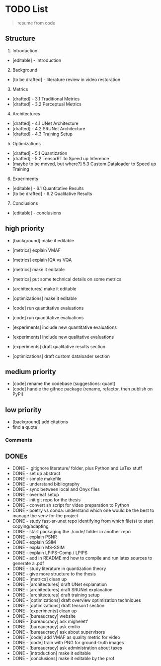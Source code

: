# TODO List
> resume from code

## Structure
1. Introduction
 - [editable] - introduction

2. Background
 - [to be drafted] - literature review in video restoration

3. Metrics
 - [drafted] - 3.1 Traditional Metrics
 - [drafted] - 3.2 Perceptual Metrics

4. Architectures
 - [drafted] - 4.1 UNet Architecture
 - [drafted] - 4.2 SRUNet Architecture
 - [drafted] - 4.3 Training Setup

5. Optimizations
 - [drafted] - 5.1 Quantization
 - [drafted] - 5.2 TensorRT to Speed up Inference
 - [maybe to be moved, but where?] 5.3 Custom Dataloader to Speed up Training

6. Experiments
 - [editable] - 6.1 Quantitative Results
 - [to be drafted] - 6.2 Qualitative Results

7. Conclusions
 - [editable] - conclusions

## high priority
- [background] make it editable

- [metrics] explain VMAF
- [metrics] explain IQA vs VQA
- [metrics] make it editable
- [metrics] put some technical details on some metrics

- [architectures] make it editable
- [optimizations] make it editable

- [code] run quantitative evaluations
- [code] run quantitative evaluations
- [experiments] include new quantitative evaluations
- [experiments] include new qualitative evaluations
- [experiments] draft qualitative results section

- [optimizations] draft custom dataloader section

## medium priority
- [code] rename the codebase (suggestions: quant)
- [code] handle the gifnoc package (rename, refactor, then publish on PyPI)

## low priority
- [background] add citations
- find a quote

### Comments

## DONEs
- DONE - .gitignore literature/ folder, plus Python and LaTex stuff
- DONE - set up abstract
- DONE - simple makefile
- DONE - understand bibliography
- DONE - sync between local and Onyx files
- DONE - overleaf setup
- DONE - init git repo for the thesis
- DONE - convert sh script for video preparation to Python
- DONE - poetry vs conda: understand which one would be the best to manage the venv for the project
- DONE - study fast-sr-unet repo identifying from which file(s) to start copying/adapting
- DONE - start packaging the ./code/ folder in another repo
- DONE - explain PSNR
- DONE - explain SSIM
- DONE - explain MS-SSIM
- DONE - explain LPIPS-Comp / LPIPS
- DONE - add in README.md how to compile and run latex sources to generate a .pdf
- DONE - study literature in quantization theory
- DONE - give more structure to the thesis
- DONE - [metrics] clean up
- DONE - [architectures] draft UNet explanation
- DONE - [architectures] draft SRUNet explanation
- DONE - [architectures] draft training setup
- DONE - [optimizations] draft overview optimization techniques
- DONE - [optimizations] draft tensorrt section
- DONE - [experiments] clean up
- DONE - [bureaucracy] website
- DONE - [bureaucracy] ask mighelett'
- DONE - [bureaucracy] ask emilio
- DONE - [bureaucracy] ask about supervisors
- DONE - [code] add VMAF as quality metric for video
- DONE - [code] train with PNG for ground-truth images
- DONE - [bureaucracy] ask administration about taxes
- DONE - [introduction] make it editable
- DONE - [conclusions] make it editable by the prof

